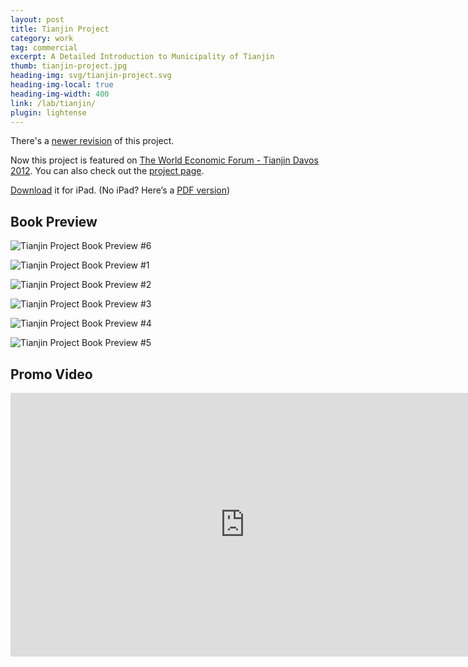 ```yaml
---
layout: post
title: Tianjin Project
category: work
tag: commercial
excerpt: A Detailed Introduction to Municipality of Tianjin
thumb: tianjin-project.jpg
heading-img: svg/tianjin-project.svg
heading-img-local: true
heading-img-width: 400
link: /lab/tianjin/
plugin: lightense
---
```


<p class="note">There's a <a href="/work/tianjin-project-revision/">newer revision</a> of this project.</p>

<p class="note">Now this project is featured on <a href="/work/tianjin-project-wef/">The World Economic Forum - Tianjin Davos 2012</a>. You can also check out the <a href="/lab/tianjin/">project page</a>.</p>

<p class="download"><a href="{{ site.download }}/Tianjin.ibooks">Download</a> it for iPad. (No iPad? Here’s a <a href="{{ site.download }}/Tianjin.pdf">PDF version</a>)</p>

<h2>Book Preview</h2>

<p><img class="no-enlarge" src="{{ site.file }}/tianjin-project-preview-merged.jpg" alt="Tianjin Project Book Preview #6"></p>

<p><img class="no-enlarge" src="{{ site.file }}/tianjin-project-preview-01.jpg" alt="Tianjin Project Book Preview #1"></p>

<p><img class="no-enlarge" src="{{ site.file }}/tianjin-project-preview-02.jpg" alt="Tianjin Project Book Preview #2"></p>

<p><img class="no-enlarge" src="{{ site.file }}/tianjin-project-preview-03.jpg" alt="Tianjin Project Book Preview #3"></p>

<p><img class="no-enlarge" src="{{ site.file }}/tianjin-project-preview-04.jpg" alt="Tianjin Project Book Preview #4"></p>

<p><img class="no-enlarge" src="{{ site.file }}/tianjin-project-preview-05.jpg" alt="Tianjin Project Book Preview #5"></p>

<h2>Promo Video</h2>

<iframe src="https://player.vimeo.com/video/54786277?title=0&byline=0&portrait=0&badge=0&color=a212d1" width="750" height="422" frameborder="0" webkitallowfullscreen mozallowfullscreen allowfullscreen></iframe>
